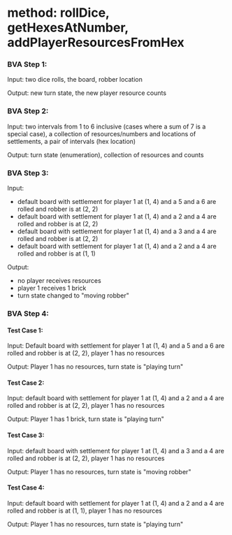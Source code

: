 # method: rollDice, getHexesAtNumber, addPlayerResourcesFromHex

### BVA Step 1:

Input: two dice rolls, the board, robber location

Output: new turn state, the new player resource counts

### BVA Step 2:

Input: two intervals from 1 to 6 inclusive (cases where a sum of 7 is a special case), a collection of resources/numbers and locations of settlements, a pair of intervals (hex location)

Output: turn state (enumeration), collection of resources and counts

### BVA Step 3:

Input: 
* default board with settlement for player 1 at (1, 4) and a 5 and a 6 are rolled and robber is at (2, 2)
* default board with settlement for player 1 at (1, 4) and a 2 and a 4 are rolled and robber is at (2, 2)
* default board with settlement for player 1 at (1, 4) and a 3 and a 4 are rolled and robber is at (2, 2)
* default board with settlement for player 1 at (1, 4) and a 2 and a 4 are rolled and robber is at (1, 1)

Output: 
* no player receives resources
* player 1 receives 1 brick
* turn state changed to "moving robber"

### BVA Step 4:

#### Test Case 1:

Input: Default board with settlement for player 1 at (1, 4) and a 5 and a 6 are rolled and robber is at (2, 2), player 1 has no resources

Output: Player 1 has no resources, turn state is "playing turn"

#### Test Case 2:

Input: default board with settlement for player 1 at (1, 4) and a 2 and a 4 are rolled and robber is at (2, 2), player 1 has no resources

Output: Player 1 has 1 brick, turn state is "playing turn"

#### Test Case 3:

Input: default board with settlement for player 1 at (1, 4) and a 3 and a 4 are rolled and robber is at (2, 2), player 1 has no resources

Output: Player 1 has no resources, turn state is "moving robber"

#### Test Case 4:

Input: default board with settlement for player 1 at (1, 4) and a 2 and a 4 are rolled and robber is at (1, 1), player 1 has no resources 

Output: Player 1 has no resources, turn state is "playing turn"